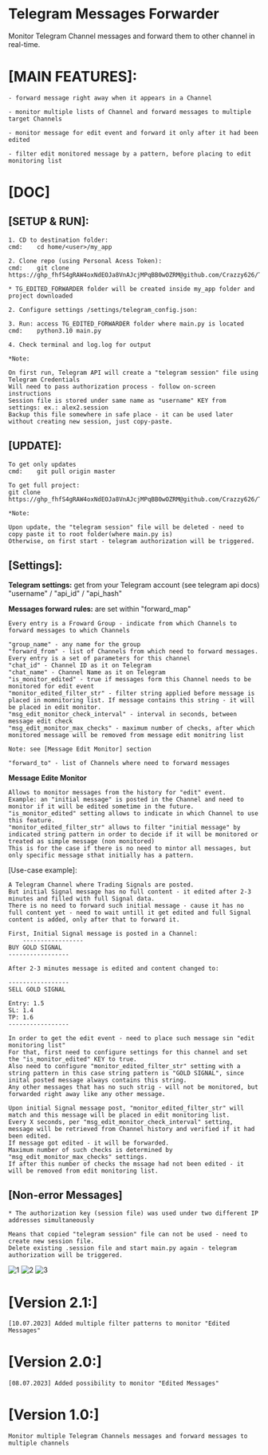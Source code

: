 # Telegram Messages Forwarder

Monitor Telegram Channel messages and forward them to other channel in real-time.

# [MAIN FEATURES]:

	- forward message right away when it appears in a Channel
 
	- monitor multiple lists of Channel and forward messages to multiple target Channels
 
  	- monitor message for edit event and forward it only after it had been edited

   	- filter edit monitored message by a pattern, before placing to edit monitoring list

# [DOC]

## [SETUP & RUN]:

	1. CD to destination folder:
	cmd:	cd home/<user>/my_app

	2. Clone repo (using Personal Acess Token):
	cmd:	git clone https://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@github.com/Crazzy626/TG_EDITED_FORWARDER.git

	* TG_EDITED_FORWARDER folder will be created inside my_app folder and project downloaded
	
	2. Configure settings /settings/telegram_config.json:

	3. Run: access TG_EDITED_FORWARDER folder where main.py is located
	cmd:	python3.10 main.py

	4. Check terminal and log.log for output

	*Note: 

	On first run, Telegram API will create a "telegram session" file using Telegram Credentials
	Will need to pass authorization process - follow on-screen instructions
	Session file is stored under same name as "username" KEY from settings: ex.: alex2.session
	Backup this file somewhere in safe place - it can be used later without creating new session, just copy-paste.

## [UPDATE]:
	
	To get only updates
	cmd:	git pull origin master

	To get full project:
	git clone https://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@github.com/Crazzy626/TG_EDITED_FORWARDER.git

	*Note: 
	
	Upon update, the "telegram session" file will be deleted - need to copy paste it to root folder(where main.py is)
	Otherwise, on first start - telegram authorization will be triggered.
	

## [Settings]:

**Telegram settings:** 
	get from your Telegram account (see telegram api docs) 
   	"username" / "api_id" / "api_hash"

**Messages forward rules:** are set within "forward_map"

	Every entry is a Froward Group - indicate from which Channels to forward messages to which Channels
   
	"group_name" - any name for the group
	"forward_from" - list of Channels from which need to forward messages. Every entry is a set of parameters for this channel
	"chat_id" - Channel ID as it on Telegram
	"chat_name" - Channel Name as it on Telegram
	"is_monitor_edited" - true if messages form this Channel needs to be monitored for edit event 
	"monitor_edited_filter_str" - filter string applied before message is placed in momnitoring list. If message contains this string - it will be placed in edit monitor.
	"msg_edit_monitor_check_interval" - interval in seconds, between message edit check 
	"msg_edit_monitor_max_checks" - maximum number of checks, after which monitored message will be removed from message edit monitring list
	  
	Note: see [Message Edit Monitor] section
			
	"forward_to" - list of Channels where need to forward messages

 **Message Edite Monitor**

 	Allows to monitor messages from the history for "edit" event.
  	Example: an "initial message" is posted in the Channel and need to monitor if it will be edited sometime in the future.
   	"is_monitor_edited" setting allows to indicate in which Channel to use this feature.
	"monitor_edited_filter_str" allows to filter "initial message" by indicated string pattern in order to decide if it will be monitored or treated as simple message (non monitored)
	This is for the case if there is no need to mintor all messages, but only specific message sthat initially has a pattern.

[Use-case example]: 

	A Telegram Channel where Trading Signals are posted. 
 	But initial Signal message has no full content - it edited after 2-3 minutes and filled with full Signal data.
	There is no need to forward such initial message - cause it has no full content yet - need to wait untill it get edited and full Signal content is added, only after that to forward it.       

 	First, Initial Signal message is posted in a Channel:
      	-----------------
	BUY GOLD SIGNAL
 	-----------------

	After 2-3 minutes message is edited and content changed to: 

 	-----------------
	SELL GOLD SIGNAL

  	Entry: 1.5
   	SL: 1.4
	TP: 1.6
  	-----------------

   	In order to get the edit event - need to place such message sin "edit monitoring list"
	For that, first need to configure settings for this channel and set the "is_monitor_edited" KEY to true.
	Also need to configure "monitor_edited_filter_str" setting with a string pattern in this case string pattern is "GOLD SIGNAL", since inital posted message always contains this string.
	Any other messages that has no such strig - will not be monitored, but forwarded right away like any other message.

	Upon initial Signal message post, "monitor_edited_filter_str" will match and this message will be placed in edit monitoring list.
 	Every X seconds, per "msg_edit_monitor_check_interval" setting, message will be retrieved from Channel history and verified if it had been edited.
  	If message got edited - it will be forwarded.
   	Maximum number of such checks is determined by "msg_edit_monitor_max_checks" settings.
	If after this number of checks the mssage had not been edited - it will be removed from edit monitoring list.
	

## [Non-error Messages]

	* The authorization key (session file) was used under two different IP addresses simultaneously
	
	Means that copied "telegram session" file can not be used - need to create new session file.
	Delete existing .session file and start main.py again - telegram authorization will be triggered.


![1](https://github.com/Crazzy626/TG_EDITED_FORWARDER/assets/70648978/4a40a1ce-112b-44a1-b7e4-a67faa97dd8b)
![2](https://github.com/Crazzy626/TG_EDITED_FORWARDER/assets/70648978/da5d6c46-146f-4f43-bd0b-9f5aff739082)
![3](https://github.com/Crazzy626/TG_EDITED_FORWARDER/assets/70648978/af28ff47-6ee0-44a9-a687-df67d94c849b)

# [Version 2.1:]

    [10.07.2023] Added multiple filter patterns to monitor "Edited Messages"

# [Version 2.0:]

    [08.07.2023] Added possibility to monitor "Edited Messages"
	
# [Version 1.0:]

	Monitor multiple Telegram Channels messages and forward messages to multiple channels

